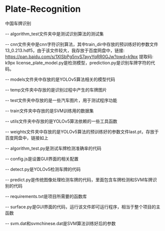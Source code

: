 # Plate-Recognition
中国车牌识别

-- algorithm_test文件夹中是测试识别算法的测试集

-- cnn文件夹中是cnn字符识别算法，其中train_dir中存放的预训练好的参数文件13_0.213.hdf5，由于该文件较大，我存放于百度网盘中，链接: https://pan.baidu.com/s/1XlSbPg5nvS7ayyYqRR0GJw?pwd=k9px 提取码: k9px 
      license_plate_model.py是检测模型，prediction.py是识别车牌字符的代码。
      
-- models文件夹中存放的是YOLOv5算法相关的模型代码

-- temp文件夹中存放的是识别过程中产生的车牌图片

-- test文件夹中存放的是一些汽车图片，用于测试程序功能

-- train文件夹中存放的是SVM训练用的数据集

-- utils文件夹中存放的是YOLOv5算法依赖的一些工具函数

-- weights文件夹中存放的是YOLOv5算法的预训练好的参数文件last.pt，存放于百度网盘中，链接如上

-- algorithm_test.py是测试车牌检测准确率的代码

-- config.js是设置GUI界面的相关配置

-- detect.py是YOLOv5检测车牌的代码

-- predict.py是传统图像处理检测车牌的代码，里面包含车牌检测和SVM车牌识别的代码

-- requirements.txt是项目所需要的函数库

-- surface.py是GUI界面的代码，运行该文件即可运行程序，相当于整个项目的主函数

-- svm.dat和svmchinese.dat是SVM算法训练好后的参数

